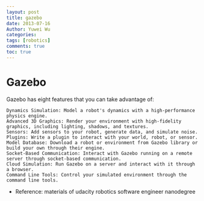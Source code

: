 ```yaml
---
layout: post
title: gazebo
date: 2013-07-16
Author: Yuwei Wu
categories: 
tags: [robotics]
comments: true
toc: true
---
```




# Gazebo 

Gazebo has eight features that you can take advantage of:

    Dynamics Simulation: Model a robot's dynamics with a high-performance physics engine.
    Advanced 3D Graphics: Render your environment with high-fidelity graphics, including lighting, shadows, and textures.
    Sensors: Add sensors to your robot, generate data, and simulate noise.
    Plugins: Write a plugin to interact with your world, robot, or sensor.
    Model Database: Download a robot or environment from Gazebo library or build your own through their engine.
    Socket-Based Communication: Interact with Gazebo running on a remote server through socket-based communication.
    Cloud Simulation: Run Gazebo on a server and interact with it through a browser.
    Command Line Tools: Control your simulated environment through the command line tools.





- Reference: materials of udacity robotics software engineer nanodegree
